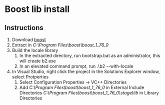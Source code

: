 # Boost lib install
## Instructions
  1. Download [boost](https://www.boost.org/users/download/)
  1. Extract in *C:\Program Files\boost\boost_1_76_0*
  1. Build the locale library
     1. In the extracted directory, run bootstrap.bat as an administrator, this will create b2.exe
	 1. In an elevated command prompt, run .\b2 --with-locale
  1. In Visual Studio, right click the project in the Solutions Explorer window, select Protperties
     1. Select Configuration Properties -> VC++ Directories
	 1. Add *C:\Program Files\boost\boost_1_76_0* in External Include Directories *C:\Program Files\boost\boost_1_76_0\stage\lib* in Library Directories